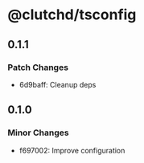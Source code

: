 # @clutchd/tsconfig

## 0.1.1

### Patch Changes

- 6d9baff: Cleanup deps

## 0.1.0

### Minor Changes

- f697002: Improve configuration

